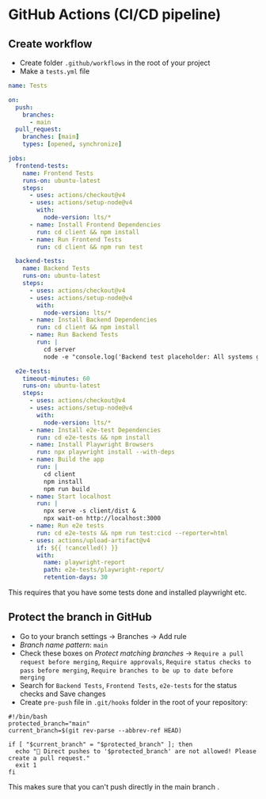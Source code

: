 # GitHub Actions (CI/CD pipeline)

## Create workflow

- Create folder `.github/workflows` in the root of your project
- Make a `tests.yml` file

```yml
name: Tests

on:
  push:
    branches:
      - main
  pull_request:
    branches: [main]
    types: [opened, synchronize]

jobs:
  frontend-tests:
    name: Frontend Tests
    runs-on: ubuntu-latest
    steps:
      - uses: actions/checkout@v4
      - uses: actions/setup-node@v4
        with:
          node-version: lts/*
      - name: Install Frontend Dependencies
        run: cd client && npm install
      - name: Run Frontend Tests
        run: cd client && npm run test

  backend-tests:
    name: Backend Tests
    runs-on: ubuntu-latest
    steps:
      - uses: actions/checkout@v4
      - uses: actions/setup-node@v4
        with:
          node-version: lts/*
      - name: Install Backend Dependencies
        run: cd client && npm install
      - name: Run Backend Tests
        run: |
          cd server
          node -e "console.log('Backend test placeholder: All systems go!')"

  e2e-tests:
    timeout-minutes: 60
    runs-on: ubuntu-latest
    steps:
      - uses: actions/checkout@v4
      - uses: actions/setup-node@v4
        with:
          node-version: lts/*
      - name: Install e2e-test Dependencies
        run: cd e2e-tests && npm install
      - name: Install Playwright Browsers
        run: npx playwright install --with-deps
      - name: Build the app
        run: |
          cd client
          npm install
          npm run build
      - name: Start localhost
        run: |
          npx serve -s client/dist &
          npx wait-on http://localhost:3000
      - name: Run e2e tests
        run: cd e2e-tests && npm run test:cicd --reporter=html
      - uses: actions/upload-artifact@v4
        if: ${{ !cancelled() }}
        with:
          name: playwright-report
          path: e2e-tests/playwright-report/
          retention-days: 30
```

This requires that you have some tests done and installed playwright etc.

## Protect the branch in GitHub

- Go to your branch settings -> Branches -> Add rule
- _Branch name pattern_: `main`
- Check these boxes on _Protect matching branches_ -> `Require a pull request before merging`, `Require approvals`, `Require status checks to pass before merging`, `Require branches to be up to date before merging`
- Search for `Backend Tests`, `Frontend Tests`, `e2e-tests` for the status checks and Save changes
- Create `pre-push` file in `.git/hooks` folder in the root of your repository:

```
#!/bin/bash
protected_branch="main"
current_branch=$(git rev-parse --abbrev-ref HEAD)

if [ "$current_branch" = "$protected_branch" ]; then
  echo "🚨 Direct pushes to '$protected_branch' are not allowed! Please create a pull request."
  exit 1
fi
```

This makes sure that you can't push directly in the main branch
.
